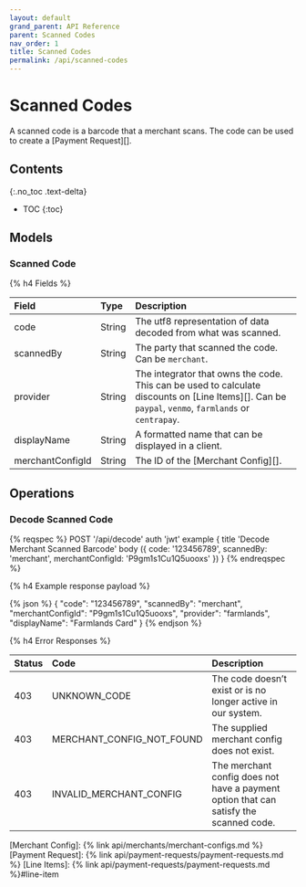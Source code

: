 ```yaml
---
layout: default
grand_parent: API Reference
parent: Scanned Codes
nav_order: 1
title: Scanned Codes
permalink: /api/scanned-codes
---
```


# Scanned Codes

A scanned code is a barcode that a merchant scans. The code can be used to create a [Payment Request][].

## Contents
{:.no_toc .text-delta}

* TOC
{:toc}

## Models

### Scanned Code

{% h4 Fields %}

|      Field       |  Type  |                                              Description                                               |
| :--------------- | :----- | :----------------------------------------------------------------------------------------------------- |
| code             | String | The utf8 representation of data decoded from what was scanned.                                         |
| scannedBy        | String | The party that scanned the code. Can be `merchant`.                                                   |
| provider         | String | The integrator that owns the code. This can be used to calculate discounts on [Line Items][]. Can be `paypal`, `venmo`, `farmlands` or `centrapay`. |
| displayName      | String | A formatted name that can be displayed in a client.                                                    |
| merchantConfigId | String | The ID of the [Merchant Config][].                                                                     |

## Operations

<a name="decode-scanned-code"></a>
### Decode Scanned Code

{% reqspec %}
  POST '/api/decode'
  auth 'jwt'
  example {
    title 'Decode Merchant Scanned Barcode'
    body ({
      code: '123456789',
      scannedBy: 'merchant',
      merchantConfigId: 'P9gm1s1Cu1Q5uooxs'
    })
  }
{% endreqspec %}

{% h4 Example response payload %}

{% json %}
{
  "code": "123456789",
  "scannedBy": "merchant",
  "merchantConfigId": "P9gm1s1Cu1Q5uooxs",
  "provider": "farmlands",
  "displayName": "Farmlands Card"
}
{% endjson %}

{% h4 Error Responses %}

| Status |           Code            |                                      Description                                      |
| :----- | :------------------------ | :------------------------------------------------------------------------------------ |
| 403    | UNKNOWN_CODE              | The code doesn’t exist or is no longer active in our system.                          |
| 403    | MERCHANT_CONFIG_NOT_FOUND | The supplied merchant config does not exist.                                          |
| 403    | INVALID_MERCHANT_CONFIG   | The merchant config does not have a payment option that can satisfy the scanned code. |

[Merchant Config]: {% link api/merchants/merchant-configs.md %}
[Payment Request]: {% link api/payment-requests/payment-requests.md %}
[Line Items]: {% link api/payment-requests/payment-requests.md %}#line-item
